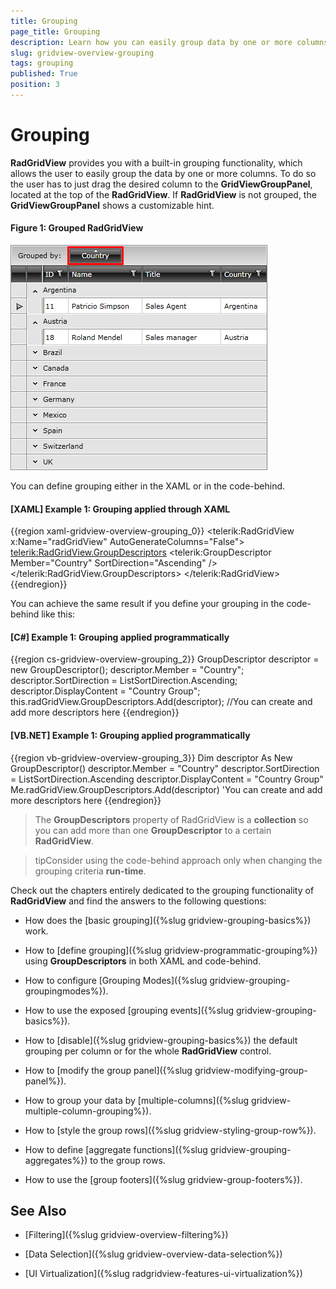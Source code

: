 ```yaml
---
title: Grouping
page_title: Grouping
description: Learn how you can easily group data by one or more columns by dragging the desired column to the GroupPanel of RadGridView - Telerik's WPF DataGrid.
slug: gridview-overview-grouping
tags: grouping
published: True
position: 3
---
```


# Grouping

__RadGridView__ provides you with a built-in grouping functionality, which allows the user to easily group the data by one or more columns. To do so the user has to just drag the desired column to the __GridViewGroupPanel__, located at the top of the __RadGridView__. If __RadGridView__ is not grouped, the __GridViewGroupPanel__ shows a customizable hint.

#### **Figure 1: Grouped RadGridView**

![grouped radgridview](images/RadGridView_FunctionalOverview_Grouping_1.png)

You can define grouping either in the XAML or in the code-behind.

#### __[XAML] Example 1: Grouping applied through XAML__

{{region xaml-gridview-overview-grouping_0}}
	<telerik:RadGridView x:Name="radGridView"
	                AutoGenerateColumns="False">
	    <telerik:RadGridView.GroupDescriptors>
	        <telerik:GroupDescriptor Member="Country"
	                            SortDirection="Ascending" />
	        <!--You can add more group descriptors here-->
	    </telerik:RadGridView.GroupDescriptors>
	</telerik:RadGridView>
{{endregion}}

You can achieve the same result if you define your grouping in the code-behind like this:

#### __[C#] Example 1: Grouping applied programmatically__

{{region cs-gridview-overview-grouping_2}}
	GroupDescriptor descriptor = new GroupDescriptor();
	descriptor.Member = "Country";
	descriptor.SortDirection = ListSortDirection.Ascending;
	descriptor.DisplayContent = "Country Group";
	this.radGridView.GroupDescriptors.Add(descriptor);
	//You can create and add more descriptors here
{{endregion}}


#### __[VB.NET] Example 1: Grouping applied programmatically__

{{region vb-gridview-overview-grouping_3}}
	Dim descriptor As New GroupDescriptor()
	descriptor.Member = "Country"
	descriptor.SortDirection = ListSortDirection.Ascending
	descriptor.DisplayContent = "Country Group"
	Me.radGridView.GroupDescriptors.Add(descriptor)
	'You can create and add more descriptors here
{{endregion}}


>Тhe __GroupDescriptors__ property of RadGridView is a __collection__ so you can add more than one __GroupDescriptor__ to a certain __RadGridView__.

>tipConsider using the code-behind approach only when changing the grouping criteria __run-time__.

Check out the chapters entirely dedicated to the grouping functionality of __RadGridView__ and find the answers to the following questions:

* How does the [basic grouping]({%slug gridview-grouping-basics%}) work.

* How to [define grouping]({%slug gridview-programmatic-grouping%}) using __GroupDescriptors__ in both XAML and code-behind.

* How to configure [Grouping Modes]({%slug gridview-grouping-groupingmodes%}).

* How to use the exposed [grouping events]({%slug gridview-grouping-basics%}).

* How to [disable]({%slug gridview-grouping-basics%}) the default grouping per column or for the whole __RadGridView__ control.

* How to [modify the group panel]({%slug gridview-modifying-group-panel%}).

* How to group your data by [multiple-columns]({%slug gridview-multiple-column-grouping%}).

* How to [style the group rows]({%slug gridview-styling-group-row%}).

* How to define [aggregate functions]({%slug gridview-grouping-aggregates%}) to the group rows.

* How to use the [group footers]({%slug gridview-group-footers%}).

## See Also
 
 * [Filtering]({%slug gridview-overview-filtering%})

 * [Data Selection]({%slug gridview-overview-data-selection%})

 * [UI Virtualization]({%slug radgridview-features-ui-virtualization%})
